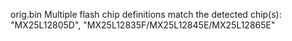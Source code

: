 orig.bin Multiple flash chip definitions match the detected chip(s): "MX25L12805D", "MX25L12835F/MX25L12845E/MX25L12865E"
